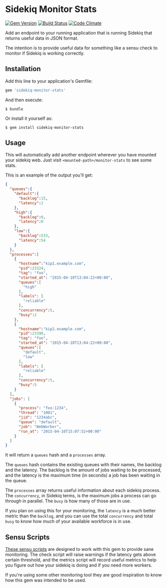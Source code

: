 # Sidekiq Monitor Stats

[![Gem Version](https://badge.fury.io/rb/sidekiq-monitor-stats.svg)](http://badge.fury.io/rb/sidekiq-monitor-stats)
[![Build Status](https://travis-ci.org/harvesthq/sidekiq-monitor-stats.svg)](https://travis-ci.org/harvesthq/sidekiq-monitor-stats)
[![Code Climate](https://codeclimate.com/github/harvesthq/sidekiq-monitor-stats/badges/gpa.svg)](https://codeclimate.com/github/harvesthq/sidekiq-monitor-stats)

Add an endpoint to your running application that is running Sidekiq that
returns useful data in JSON format.

The intention is to provide useful data for something like a sensu check
to monitor if Sidekiq is working correctly.

## Installation

Add this line to your application's Gemfile:

```ruby
gem 'sidekiq-monitor-stats'
```

And then execute:

    $ bundle

Or install it yourself as:

    $ gem install sidekiq-monitor-stats

## Usage

This will automatically add another endpoint wherever you have mounted
your sidekiq web. Just visit `<mounted-path>/monitor-stats` to see some stats.

This is an example of the output you'll get:

```json
{
  "queues":{
    "default":{
      "backlog":15,
      "latency":2
    },
    "high":{
      "backlog":0,
      "latency":0
    },
    "low":{
      "backlog":533,
      "latency":54
    }
  },
  "processes":[
    {
      "hostname":"kip1.example.com",
      "pid":23324,
      "tag": "foo",
      "started_at": "2015-04-10T13:04:22+00:00",
      "queues":[
        "high"
      ],
      "labels": [
        "reliable"
      ],
      "concurrency":5,
      "busy":2
    },
    {
      "hostname":"kip2.example.com",
      "pid":23390,
      "tag": "foo",
      "started_at": "2015-04-10T13:04:22+00:00",
      "queues":[
        "default",
        "low"
      ],
      "labels": [
        "reliable"
      ],
      "concurrency":5,
      "busy":5
    }
  ],
  "jobs": [
    {
      "process": "foo:1234",
      "thread": "1001",
      "jid": "1234abc",
      "queue": "default",
      "job": "WebWorker",
      "run_at": "2015-04-10T15:07:52+00:00"
    }
  ]
}
```

It will return a `queues` hash and a `processes` array.

The `queues` hash contains the existing queues with their names, the backlog
and the latency. The backlog is the amount of jobs waiting to be processed,
and the latency is the maximum time (in seconds) a job has been waiting in
the queue.

The `processes` array returns useful information about each sidekiq process.
The `concurrency`, in Sidekiq terms, is the maximum jobs a process can go
through in parallel. The `busy` is how many of those are in use.

If you plan on using this for your monitoring, the `latency` is a much
better metric than the `backlog`, and you can use the total `concurrency` and
total `busy` to know how much of your available workforce is in use.

## Sensu Scripts

[These sensu scripts](https://github.com/sensu-plugins/sensu-plugins-sidekiq) are designed to work with this gem to provide sane monitoring. The check script will raise warnings if the latency gets above certain threshold, and the metrics script will record useful metrics to help you figure out how your sidekiq is doing and if you need more workers.

If you're using some other monitoring tool they are good inspiration to know how this gem was intended to be used.

